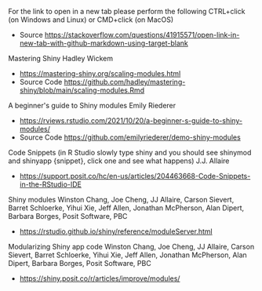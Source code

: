 For the link to open in a new tab please perform the following CTRL+click (on Windows and Linux) or CMD+click (on MacOS)
* Source https://stackoverflow.com/questions/41915571/open-link-in-new-tab-with-github-markdown-using-target-blank

Mastering Shiny Hadley Wickem 
* https://mastering-shiny.org/scaling-modules.html
* Source Code https://github.com/hadley/mastering-shiny/blob/main/scaling-modules.Rmd

A beginner's guide to Shiny modules Emily Riederer
* https://rviews.rstudio.com/2021/10/20/a-beginner-s-guide-to-shiny-modules/
* Source Code https://github.com/emilyriederer/demo-shiny-modules

Code Snippets (in R Studio slowly type shiny and you should see shinymod and shinyapp {snippet}, click one and see what happens) J.J. Allaire
* https://support.posit.co/hc/en-us/articles/204463668-Code-Snippets-in-the-RStudio-IDE

Shiny modules Winston Chang, Joe Cheng, JJ Allaire, Carson Sievert, Barret Schloerke, Yihui Xie, Jeff Allen, Jonathan McPherson, Alan Dipert, Barbara Borges, Posit Software, PBC
* https://rstudio.github.io/shiny/reference/moduleServer.html

Modularizing Shiny app code Winston Chang, Joe Cheng, JJ Allaire, Carson Sievert, Barret Schloerke, Yihui Xie, Jeff Allen, Jonathan McPherson, Alan Dipert, Barbara Borges, Posit Software, PBC
* https://shiny.posit.co/r/articles/improve/modules/
